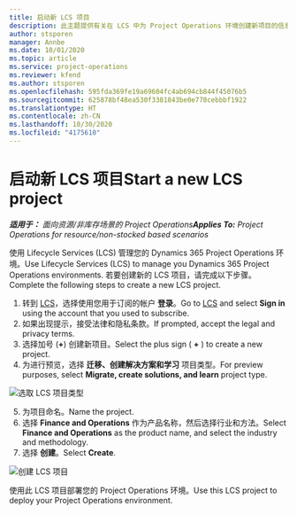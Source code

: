 ```yaml
---
title: 启动新 LCS 项目
description: 此主题提供有关在 LCS 中为 Project Operations 环境创建新项目的信息。
author: stsporen
manager: Annbe
ms.date: 10/01/2020
ms.topic: article
ms.service: project-operations
ms.reviewer: kfend
ms.author: stsporen
ms.openlocfilehash: 595fda369fe19a69604fc4ab694cb844f45076b5
ms.sourcegitcommit: 625878bf48ea530f3381843be0e778cebbbf1922
ms.translationtype: HT
ms.contentlocale: zh-CN
ms.lasthandoff: 10/30/2020
ms.locfileid: "4175610"
---
```

# <a name="start-a-new-lcs-project"></a><span data-ttu-id="eb5d8-103">启动新 LCS 项目</span><span class="sxs-lookup"><span data-stu-id="eb5d8-103">Start a new LCS project</span></span>

<span data-ttu-id="eb5d8-104">_**适用于：** 面向资源/非库存场景的 Project Operations_</span><span class="sxs-lookup"><span data-stu-id="eb5d8-104">_**Applies To:** Project Operations for resource/non-stocked based scenarios_</span></span>

<span data-ttu-id="eb5d8-105">使用 Lifecycle Services (LCS) 管理您的 Dynamics 365 Project Operations 环境。</span><span class="sxs-lookup"><span data-stu-id="eb5d8-105">Use Lifecycle Services (LCS) to manage you Dynamics 365 Project Operations environments.</span></span> <span data-ttu-id="eb5d8-106">若要创建新的 LCS 项目，请完成以下步骤。</span><span class="sxs-lookup"><span data-stu-id="eb5d8-106">Complete the following steps to create a new LCS project.</span></span>

1. <span data-ttu-id="eb5d8-107">转到 [LCS](https://lcs.dynamics.com/Logon/Index)，选择使用您用于订阅的帐户 **登录**。</span><span class="sxs-lookup"><span data-stu-id="eb5d8-107">Go to [LCS](https://lcs.dynamics.com/Logon/Index) and select **Sign in** using the account that you used to subscribe.</span></span>
2. <span data-ttu-id="eb5d8-108">如果出现提示，接受法律和隐私条款。</span><span class="sxs-lookup"><span data-stu-id="eb5d8-108">If prompted, accept the legal and privacy terms.</span></span>
3. <span data-ttu-id="eb5d8-109">选择加号 (**+**) 创建新项目。</span><span class="sxs-lookup"><span data-stu-id="eb5d8-109">Select the plus sign ( **+** ) to create a new project.</span></span>
4. <span data-ttu-id="eb5d8-110">为进行预览，选择 **迁移、创建解决方案和学习** 项目类型。</span><span class="sxs-lookup"><span data-stu-id="eb5d8-110">For preview purposes, select **Migrate, create solutions, and learn** project type.</span></span>

  ![选取 LCS 项目类型](./media/create-lcs-1.png)

5. <span data-ttu-id="eb5d8-112">为项目命名。</span><span class="sxs-lookup"><span data-stu-id="eb5d8-112">Name the project.</span></span> 
6. <span data-ttu-id="eb5d8-113">选择 **Finance and Operations** 作为产品名称，然后选择行业和方法。</span><span class="sxs-lookup"><span data-stu-id="eb5d8-113">Select **Finance and Operations** as the product name, and select the industry and methodology.</span></span> 
7. <span data-ttu-id="eb5d8-114">选择 **创建**。</span><span class="sxs-lookup"><span data-stu-id="eb5d8-114">Select **Create**.</span></span>

![创建 LCS 项目](./media/create-lcs-2.png)

<span data-ttu-id="eb5d8-116">使用此 LCS 项目部署您的 Project Operations 环境。</span><span class="sxs-lookup"><span data-stu-id="eb5d8-116">Use this LCS project to deploy your Project Operations environment.</span></span>

